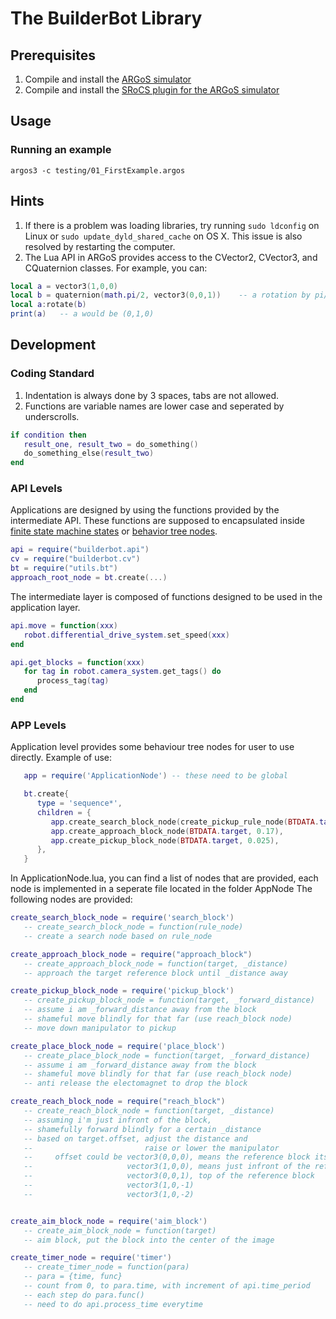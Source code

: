 # The BuilderBot Library
## Prerequisites 
1. Compile and install the [ARGoS simulator](https://github.com/ilpincy/argos3)
2. Compile and install the [SRoCS plugin for the ARGoS simulator](https://github.com/allsey87/argos3-srocs)

## Usage
### Running an example
`argos3 -c testing/01_FirstExample.argos`

## Hints
1. If there is a problem was loading libraries, try running `sudo ldconfig` on Linux or `sudo update_dyld_shared_cache` on OS X. This issue is also resolved by restarting the computer.
2. The Lua API in ARGoS provides access to the CVector2, CVector3, and CQuaternion classes. For example, you can:
```lua
local a = vector3(1,0,0)
local b = quaternion(math.pi/2, vector3(0,0,1))    -- a rotation by pi/2 around z axis
local a:rotate(b)
print(a)   -- a would be (0,1,0)
```

## Development
### Coding Standard
1. Indentation is always done by 3 spaces, tabs are not allowed.
2. Functions are variable names are lower case and seperated by underscrolls. 

```lua
if condition then
   result_one, result_two = do_something()
   do_something_else(result_two)
end
```

### API Levels
Applications are designed by using the functions provided by the intermediate API. These functions are supposed to encapsulated inside [finite state machine states](https://github.com/allsey87/luafsm) or [behavior tree nodes](https://github.com/allsey87/luabt).
```lua
api = require("builderbot.api")
cv = require("builderbot.cv")
bt = require("utils.bt")
approach_root_node = bt.create(...)
```
The intermediate layer is composed of functions designed to be used in the application layer.
```lua
api.move = function(xxx)
   robot.differential_drive_system.set_speed(xxx)
end

api.get_blocks = function(xxx)
   for tag in robot.camera_system.get_tags() do
      process_tag(tag)
   end
end
```

### APP Levels
Application level provides some behaviour tree nodes for user to use directly.
Example of use:
```lua
   app = require('ApplicationNode') -- these need to be global

   bt.create{
      type = 'sequence*',
      children = {
         app.create_search_block_node(create_pickup_rule_node(BTDATA.target)),
         app.create_approach_block_node(BTDATA.target, 0.17),
         app.create_pickup_block_node(BTDATA.target, 0.025),
      },
   }
```
In ApplicationNode.lua, you can find a list of nodes that are provided, each node is implemented in a seperate file located in the folder AppNode
The following nodes are provided:

```lua
create_search_block_node = require('search_block')
   -- create_search_block_node = function(rule_node)
   -- create a search node based on rule_node

create_approach_block_node = require("approach_block")
   -- create_approach_block_node = function(target, _distance)
   -- approach the target reference block until _distance away 

create_pickup_block_node = require('pickup_block')
   -- create_pickup_block_node = function(target, _forward_distance)
   -- assume i am _forward_distance away from the block
   -- shameful move blindly for that far (use reach_block node)
   -- move down manipulator to pickup

create_place_block_node = require('place_block')
   -- create_place_block_node = function(target, _forward_distance)
   -- assume i am _forward_distance away from the block
   -- shameful move blindly for that far (use reach_block node)
   -- anti release the electomagnet to drop the block

create_reach_block_node = require("reach_block")
   -- create_reach_block_node = function(target, _distance)
   -- assuming i'm just infront of the block, 
   -- shamefully forward blindly for a certain _distance
   -- based on target.offset, adjust the distance and 
   --                         raise or lower the manipulator
   --     offset could be vector3(0,0,0), means the reference block itself
   --                     vector3(1,0,0), means just infront of the reference block
   --                     vector3(0,0,1), top of the reference block
   --                     vector3(1,0,-1)
   --                     vector3(1,0,-2)


create_aim_block_node = require('aim_block')
   -- create_aim_block_node = function(target)
   -- aim block, put the block into the center of the image

create_timer_node = require('timer')
   -- create_timer_node = function(para)
   -- para = {time, func}
   -- count from 0, to para.time, with increment of api.time_period
   -- each step do para.func()
   -- need to do api.process_time everytime
```
